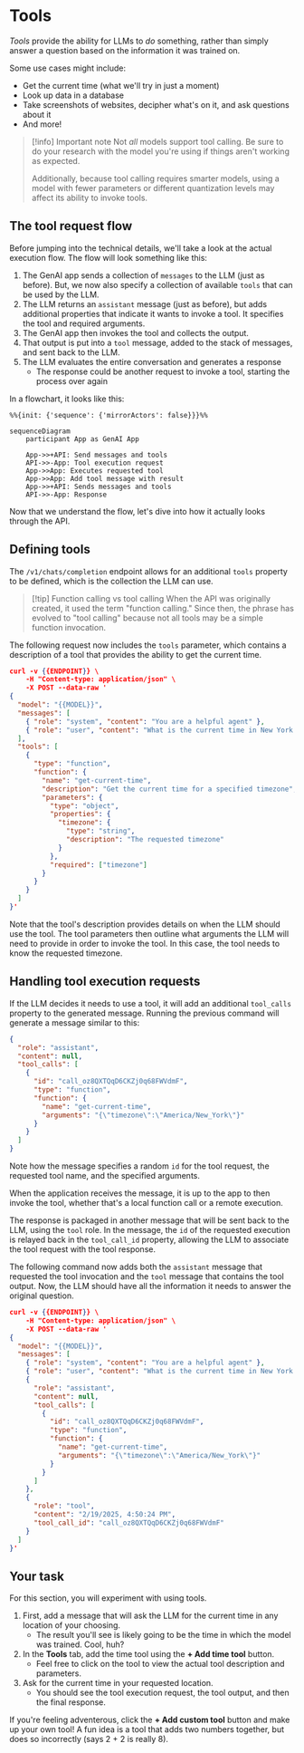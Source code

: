 # Tools

_Tools_ provide the ability for LLMs to _do_ something, rather than simply answer a question based on the information it was trained on.

Some use cases might include:

- Get the current time (what we'll try in just a moment)
- Look up data in a database
- Take screenshots of websites, decipher what's on it, and ask questions about it
- And more!

> [!info] Important note
> Not _all_ models support tool calling. Be sure to do your research with the model you're using if things aren't working as expected.
>
> Additionally, because tool calling requires smarter models, using a model with fewer parameters or different quantization levels may affect its ability to invoke tools.

## The tool request flow

Before jumping into the technical details, we'll take a look at the actual execution flow. The flow will look something like this:

1. The GenAI app sends a collection of `messages` to the LLM (just as before). But, we now also specify a collection of available `tools` that can be used by the LLM.
2. The LLM returns an `assistant` message (just as before), but adds additional properties that indicate it wants to invoke a tool. It specifies the tool and required arguments.
3. The GenAI app then invokes the tool and collects the output.
4. That output is put into a `tool` message, added to the stack of messages, and sent back to the LLM.
5. The LLM evaluates the entire conversation and generates a response
    - The response could be another request to invoke a tool, starting the process over again

In a flowchart, it looks like this:

```mermaid
%%{init: {'sequence': {'mirrorActors': false}}}%%

sequenceDiagram
    participant App as GenAI App

    App->>+API: Send messages and tools
    API->>-App: Tool execution request
    App->>App: Executes requested tool
    App->>App: Add tool message with result
    App->>+API: Sends messages and tools
    API->>-App: Response
```

Now that we understand the flow, let's dive into how it actually looks through the API.


## Defining tools

The `/v1/chats/completion` endpoint allows for an additional `tools` property to be defined, which is the collection the LLM can use.

> [!tip] Function calling vs tool calling
> When the API was originally created, it used the term "function calling." Since then, the phrase has evolved to "tool calling" because not all tools may be a simple function invocation.

The following request now includes the `tools` parameter, which contains a description of a tool that provides the ability to get the current time.

```json with-copy highlight=10-28
curl -v {{ENDPOINT}} \
    -H "Content-type: application/json" \
    -X POST --data-raw '
{
  "model": "{{MODEL}}",
  "messages": [
    { "role": "system", "content": "You are a helpful agent" },
    { "role": "user", "content": "What is the current time in New York City?" }
  ],
  "tools": [
    {
      "type": "function",
      "function": {
        "name": "get-current-time",
        "description": "Get the current time for a specified timezone",
        "parameters": {
          "type": "object",
          "properties": {
            "timezone": {
              "type": "string",
              "description": "The requested timezone"
            }
          },
          "required": ["timezone"]
        }
      }
    }
  ]
}'
```

Note that the tool's description provides details on when the LLM should use the tool. The tool parameters then outline what arguments the LLM will need to provide in order to invoke the tool. In this case, the tool needs to know the requested timezone.

## Handling tool execution requests

If the LLM decides it needs to use a tool, it will add an additional `tool_calls` property to the generated message. Running the previous command will generate a message similar to this:

```json
{
  "role": "assistant",
  "content": null,
  "tool_calls": [
    {
      "id": "call_oz8QXTQqD6CKZj0q68FWVdmF",
      "type": "function",
      "function": {
        "name": "get-current-time",
        "arguments": "{\"timezone\":\"America/New_York\"}"
      }
    }
  ]
}
```

Note how the message specifies a random `id` for the tool request, the requested tool name, and the specified arguments.

When the application receives the message, it is up to the app to then invoke the tool, whether that's a local function call or a remote execution.

The response is packaged in another message that will be sent back to the LLM, using the `tool` role. In the message, the `id` of the requested execution is relayed back in the `tool_call_id` property, allowing the LLM to associate the tool request with the tool response.

The following command now adds both the `assistant` message that requested the tool invocation and the `tool` message that contains the tool output. Now, the LLM should have all the information it needs to answer the original question.

```json with-copy highlight=23-27
curl -v {{ENDPOINT}} \
    -H "Content-type: application/json" \
    -X POST --data-raw '
{
  "model": "{{MODEL}}",
  "messages": [
    { "role": "system", "content": "You are a helpful agent" },
    { "role": "user", "content": "What is the current time in New York City?" },
    { 
      "role": "assistant",
      "content": null,
      "tool_calls": [
        {
          "id": "call_oz8QXTQqD6CKZj0q68FWVdmF",
          "type": "function",
          "function": {
            "name": "get-current-time",
            "arguments": "{\"timezone\":\"America/New_York\"}"
          }
        }
      ]
    },
    {
      "role": "tool",
      "content": "2/19/2025, 4:50:24 PM",
      "tool_call_id": "call_oz8QXTQqD6CKZj0q68FWVdmF"
    }
  ]
}'
```


## Your task

For this section, you will experiment with using tools.

1. First, add a message that will ask the LLM for the current time in any location of your choosing.
    - The result you'll see is likely going to be the time in which the model was trained. Cool, huh?
2. In the **Tools** tab, add the time tool using the **+ Add time tool** button. 
    - Feel free to click on the tool to view the actual tool description and parameters.
3. Ask for the current time in your requested location.
    - You should see the tool execution request, the tool output, and then the final response.

If you're feeling adventerous, click the **+ Add custom tool** button and make up your own tool! A fun idea is a tool that adds two numbers together, but does so incorrectly (says 2 + 2 is really 8).
